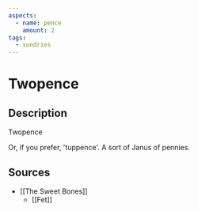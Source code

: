 ```yaml
---
aspects:
  - name: pence
    amount: 2
tags:
  - sundries
---
```

# Twopence
## Description
Twopence

Or, if you prefer, 'tuppence'. A sort of Janus of pennies.

## Sources
- [[The Sweet Bones]]
	- [[Fet]]
